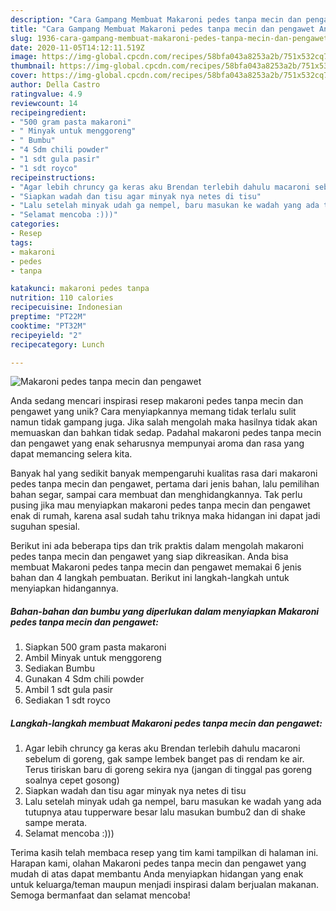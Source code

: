 ```yaml
---
description: "Cara Gampang Membuat Makaroni pedes tanpa mecin dan pengawet Anti Gagal"
title: "Cara Gampang Membuat Makaroni pedes tanpa mecin dan pengawet Anti Gagal"
slug: 1936-cara-gampang-membuat-makaroni-pedes-tanpa-mecin-dan-pengawet-anti-gagal
date: 2020-11-05T14:12:11.519Z
image: https://img-global.cpcdn.com/recipes/58bfa043a8253a2b/751x532cq70/makaroni-pedes-tanpa-mecin-dan-pengawet-foto-resep-utama.jpg
thumbnail: https://img-global.cpcdn.com/recipes/58bfa043a8253a2b/751x532cq70/makaroni-pedes-tanpa-mecin-dan-pengawet-foto-resep-utama.jpg
cover: https://img-global.cpcdn.com/recipes/58bfa043a8253a2b/751x532cq70/makaroni-pedes-tanpa-mecin-dan-pengawet-foto-resep-utama.jpg
author: Della Castro
ratingvalue: 4.9
reviewcount: 14
recipeingredient:
- "500 gram pasta makaroni"
- " Minyak untuk menggoreng"
- " Bumbu"
- "4 Sdm chili powder"
- "1 sdt gula pasir"
- "1 sdt royco"
recipeinstructions:
- "Agar lebih chruncy ga keras aku Brendan terlebih dahulu macaroni sebelum di goreng, gak sampe lembek banget pas di rendam ke air. Terus tiriskan baru di goreng sekira nya (jangan di tinggal pas goreng soalnya cepet gosong)"
- "Siapkan wadah dan tisu agar minyak nya netes di tisu"
- "Lalu setelah minyak udah ga nempel, baru masukan ke wadah yang ada tutupnya atau tupperware besar lalu masukan bumbu2 dan di shake sampe merata."
- "Selamat mencoba :)))"
categories:
- Resep
tags:
- makaroni
- pedes
- tanpa

katakunci: makaroni pedes tanpa 
nutrition: 110 calories
recipecuisine: Indonesian
preptime: "PT22M"
cooktime: "PT32M"
recipeyield: "2"
recipecategory: Lunch

---
```



![Makaroni pedes tanpa mecin dan pengawet](https://img-global.cpcdn.com/recipes/58bfa043a8253a2b/751x532cq70/makaroni-pedes-tanpa-mecin-dan-pengawet-foto-resep-utama.jpg)

Anda sedang mencari inspirasi resep makaroni pedes tanpa mecin dan pengawet yang unik? Cara menyiapkannya memang tidak terlalu sulit namun tidak gampang juga. Jika salah mengolah maka hasilnya tidak akan memuaskan dan bahkan tidak sedap. Padahal makaroni pedes tanpa mecin dan pengawet yang enak seharusnya mempunyai aroma dan rasa yang dapat memancing selera kita.

Banyak hal yang sedikit banyak mempengaruhi kualitas rasa dari makaroni pedes tanpa mecin dan pengawet, pertama dari jenis bahan, lalu pemilihan bahan segar, sampai cara membuat dan menghidangkannya. Tak perlu pusing jika mau menyiapkan makaroni pedes tanpa mecin dan pengawet enak di rumah, karena asal sudah tahu triknya maka hidangan ini dapat jadi suguhan spesial.




Berikut ini ada beberapa tips dan trik praktis dalam mengolah makaroni pedes tanpa mecin dan pengawet yang siap dikreasikan. Anda bisa membuat Makaroni pedes tanpa mecin dan pengawet memakai 6 jenis bahan dan 4 langkah pembuatan. Berikut ini langkah-langkah untuk menyiapkan hidangannya.

<!--inarticleads1-->

##### Bahan-bahan dan bumbu yang diperlukan dalam menyiapkan Makaroni pedes tanpa mecin dan pengawet:

1. Siapkan 500 gram pasta makaroni
1. Ambil  Minyak untuk menggoreng
1. Sediakan  Bumbu
1. Gunakan 4 Sdm chili powder
1. Ambil 1 sdt gula pasir
1. Sediakan 1 sdt royco




<!--inarticleads2-->

##### Langkah-langkah membuat Makaroni pedes tanpa mecin dan pengawet:

1. Agar lebih chruncy ga keras aku Brendan terlebih dahulu macaroni sebelum di goreng, gak sampe lembek banget pas di rendam ke air. Terus tiriskan baru di goreng sekira nya (jangan di tinggal pas goreng soalnya cepet gosong)
1. Siapkan wadah dan tisu agar minyak nya netes di tisu
1. Lalu setelah minyak udah ga nempel, baru masukan ke wadah yang ada tutupnya atau tupperware besar lalu masukan bumbu2 dan di shake sampe merata.
1. Selamat mencoba :)))




Terima kasih telah membaca resep yang tim kami tampilkan di halaman ini. Harapan kami, olahan Makaroni pedes tanpa mecin dan pengawet yang mudah di atas dapat membantu Anda menyiapkan hidangan yang enak untuk keluarga/teman maupun menjadi inspirasi dalam berjualan makanan. Semoga bermanfaat dan selamat mencoba!
